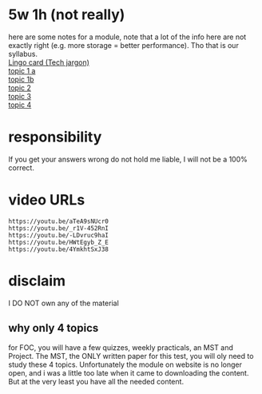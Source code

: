 # 5w 1h (not really)
here are some notes for a module, note that a lot of the info here are not exactly right (e.g. more storage = better performance). Tho that is our syllabus.<br>
[Lingo card (Tech jargon)](https://github.com/pendragons-code/FOC/blob/master/LingoCard.md)<br>[topic 1 a](https://github.com/pendragons-code/FOC/blob/master)<br>[topic 1b](https://github.com/pendragons-code/FOC/blob/master/topic1b.md)<br>[topic 2](https://github.com/pendragons-code/FOC/blob/master/topic2.md)<br>[topic 3](https://github.com/pendragons-code/FOC/blob/master/topic3.md)<br>[topic 4](https://github.com/pendragons-code/FOC/blob/master/topic4.md)<br>
# responsibility
If you get your answers wrong do not hold me liable, I will not be a 100% correct.
# video URLs
```
https://youtu.be/aTeA9sNUcr0
https://youtu.be/_r1V-452RnI
https://youtu.be/-LDvruc9haI
https://youtu.be/HWtEgyb_Z_E
https://youtu.be/4YmkhtSxJ38
```
# disclaim
I DO NOT own any of the material

## why only 4 topics

for FOC, you will have a few quizzes, weekly practicals, an MST and Project. The MST, the ONLY written paper for this test, you will oly need to study these 4 topics. Unfortunately the module on website is no longer open, and i was a little too late when it came to downloading the content. But at the very least you have all the needed content.
